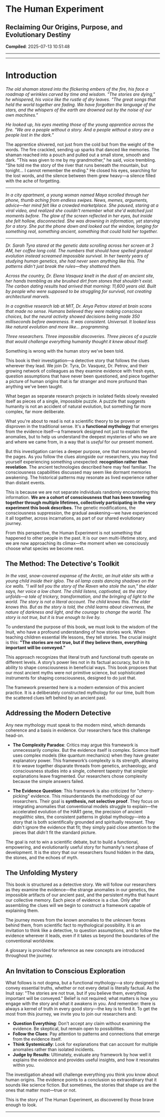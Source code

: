 # The Human Experiment
## Reclaiming Our Origins, Purpose, and Evolutionary Destiny

**Compiled**: 2025-07-13 10:51:48

---


---

# Introduction

*The old shaman stared into the flickering embers of the fire, his face a roadmap of wrinkles carved by time and wisdom. "The stories are dying," he whispered, his voice like the rustle of dry leaves. "The great songs that held the world together are fading. We have forgotten the language of the stars, and the whispers of the earth are drowned out by the noise of our own machines."*

*He looked up, his eyes meeting those of the young apprentice across the fire. "We are a people without a story. And a people without a story are a people lost in the dark."*

The apprentice shivered, not just from the cold but from the weight of the words. The fire crackled, sending up sparks that danced like memories. The shaman reached into a pouch and pulled out a small stone, smooth and dark. "This was given to me by my grandmother," he said, voice trembling. "She told me the story of the river that runs beneath the mountain, but tonight... I cannot remember the ending." He closed his eyes, searching for the lost words, and the silence between them grew heavy—a silence filled with the ache of forgetting.

---

*In a city apartment, a young woman named Maya scrolled through her phone, thumb aching from endless swipes. News, memes, arguments, advice—her mind felt like a crowded marketplace. She paused, staring at a viral video, and realized she couldn't remember what she'd watched just moments before. The glow of the screen reflected in her eyes, but inside she felt hollow, disconnected. She was drowning in information, yet starving for a story. She put the phone down and looked out the window, longing for something real, something ancient, something that could hold her together.*

---

*Dr. Sarah Tyra stared at the genetic data scrolling across her screen at 3 AM, her coffee long cold. The numbers that should have spelled gradual evolution instead screamed impossible survival. In her twenty years of studying human genetics, she had never seen anything like this. The patterns didn't just break the rules—they shattered them.*

*Across the country, Dr. Elena Vasquez knelt in the dust of an ancient site, her hands trembling as she brushed dirt from stones that shouldn't exist. The carbon dating results had arrived that morning: 11,600 years old. Built by people who were supposed to be struggling for survival, not creating architectural marvels.*

*In a cognitive research lab at MIT, Dr. Anya Petrov stared at brain scans that made no sense. Humans believed they were making conscious choices, but the neural activity showed decisions being made 350 milliseconds before awareness. It was consistent. Universal. It looked less like natural evolution and more like... programming.*

*Three researchers. Three impossible discoveries. Three pieces of a puzzle that would challenge everything humanity thought it knew about itself.*

Something is wrong with the human story we've been told.

This book is their investigation—a detective story that follows the clues wherever they lead. We join Dr. Tyra, Dr. Vasquez, Dr. Petrov, and their growing network of colleagues as they examine evidence with fresh eyes, question assumptions that have never been questioned, and piece together a picture of human origins that is far stranger and more profound than anything we've been taught.

What began as separate research projects in isolated fields slowly revealed itself as pieces of a single, impossible puzzle. A puzzle that suggests humanity is not an accident of natural evolution, but something far more complex, far more deliberate.

What you're about to read is not a scientific theory to be proven or disproven in the traditional sense. It's a **functional mythology** that emerges from the evidence itself—a framework designed not just to explain the anomalies, but to help us understand the deepest mysteries of who we are and where we came from, in a way that is *useful* for our present moment.

But this investigation carries a deeper purpose, one that resonates beyond the pages. As you follow the clues alongside our researchers, you may find yourself experiencing something unexpected: **recognition rather than revelation**. The ancient technologies described here may feel familiar. The consciousness capabilities discussed may seem like dormant memories awakening. The historical patterns may resonate as lived experience rather than distant events.

This is because we are not separate individuals randomly encountering this information. **We are a cohort of consciousness that has been traveling together through multiple lifetimes, collectively participating in the very experiment this book describes.** The genetic modifications, the consciousness suppression, the gradual awakening—we have experienced it all together, across incarnations, as part of our shared evolutionary journey.

From this perspective, the Human Experiment is not something that happened to other people in the past. It is our own multi-lifetime story, and we are now approaching its climax—the moment when we consciously choose what species we become next.

## The Method: The Detective's Toolkit

*In the vast, snow-covered expanse of the Arctic, an Inuit elder sits with a young child inside their igloo. The oil lamp casts dancing shadows on the ice walls. "I will tell you the story of the Raven who stole the sun," the elder says, her voice a low chant. The child listens, captivated, as the story unfolds—a tale of trickery, transformation, and the bringing of light to the world. The story is not a literal account. The child knows this. The elder knows this. But as the story is told, the child learns about cleverness, the nature of darkness and light, and the courage to change the world. The story is not true, but it is true enough to live by.*

To understand the purpose of this book, we must look to the wisdom of the Inuit, who have a profound understanding of how stories work. When teaching children essential life lessons, they tell stories. The crucial insight is this: **"The stories are not true, but if they believe them, everything important will be conveyed."**

This approach recognizes that literal truth and functional truth operate on different levels. A story’s power lies not in its factual accuracy, but in its ability to shape consciousness in beneficial ways. This book proposes that our most ancient myths were not primitive science, but sophisticated instruments for shaping consciousness, designed to do just that.

The framework presented here is a modern extension of this ancient practice. It is a deliberately constructed mythology for our time, built from the scattered clues left behind by an ancient past.

## Addressing the Modern Detective

Any new mythology must speak to the modern mind, which demands coherence and a basis in evidence. Our researchers face this challenge head-on.

*   **The Complexity Paradox**: Critics may argue this framework is unnecessarily complex. But the evidence itself is complex. Science itself uses complex models (like quantum mechanics) when they have greater explanatory power. This framework’s complexity is its strength, allowing it to weave together disparate threads from genetics, archaeology, and consciousness studies into a single, coherent tapestry that simpler explanations leave fragmented. Our researchers chose complexity because the simple answers failed.

*   **The Evidence Question**: This framework is also criticized for "cherry-picking" evidence. This misunderstands the methodology of our researchers. Their goal is **synthesis, not selective proof**. They focus on integrating anomalies that conventional models struggle to explain—the accelerated evolution of the HAR1 gene, the precision of ancient megalithic sites, the consistent patterns in global mythology—into a story that is both scientifically grounded and spiritually resonant. They didn't ignore the evidence that fit; they simply paid close attention to the pieces that *didn't* fit the standard picture.

The goal is not to win a scientific debate, but to build a functional, empowering, and evolutionarily useful story for humanity's next phase of development. It is the story that our researchers found hidden in the data, the stones, and the echoes of myth.

## The Unfolding Mystery

This book is structured as a detective story. We will follow our researchers as they examine the evidence—the strange anomalies in our genetics, the impossible artifacts of our ancient past, and the persistent myths that haunt our collective memory. Each piece of evidence is a clue. Only after assembling the clues will we begin to construct a framework capable of explaining them.

The journey moves from the known anomalies to the unknown forces behind them, from scientific fact to mythological possibility. It is an invitation to think like a detective, to question assumptions, and to follow the evidence wherever it leads, even if it takes us beyond the boundaries of the conventional worldview.

A glossary is provided for reference as new concepts are introduced throughout the journey.

## An Invitation to Conscious Exploration

What follows is not dogma, but a functional mythology—a story designed to convey essential truths, whether or not every detail is literally factual. As the Inuit say: "The stories are not true, but if you believe them, everything important will be conveyed." Belief is not required; what matters is how you engage with the story and what it awakens in you. And remember: there is always a kernel of truth in every good story—the key is to find it. To get the most from this journey, we invite you to join our researchers and:

*   **Question Everything**: Don't accept any claim without examining the evidence. Be skeptical, but remain open to possibilities.
*   **Follow the Clues**: Pay attention to patterns and connections that emerge from the evidence itself.
*   **Think Systemically**: Look for explanations that can account for multiple anomalies rather than isolated incidents.
*   **Judge by Results**: Ultimately, evaluate any framework by how well it explains the evidence and provides useful insights, and how it resonates within you.

The investigation ahead will challenge everything you think you know about human origins. The evidence points to a conclusion so extraordinary that it sounds like science fiction. But sometimes, the stories that shape us are the ones that matter most—true or not.

This is the story of The Human Experiment, as discovered by those brave enough to look.



---
